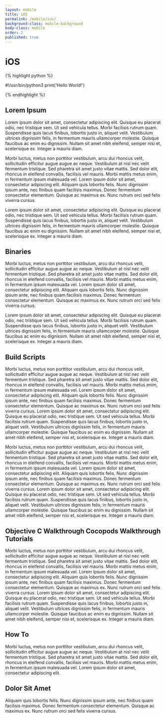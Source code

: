 ```yaml
---
layout: mobile
title: iOS
permalink: /mobile/ios/
background-class: mobile-background
body-class: mobile
order: 2
published: true
---
```


# iOS

{% highlight python %}

  #!/usr/bin/python3
  print('Hello World!')

{% endhighlight %}

## Lorem Ipsum

Lorem ipsum dolor sit amet, consectetur adipiscing elit. Quisque eu placerat odio, nec tristique sem. Ut sed vehicula tellus. Morbi facilisis rutrum quam. Suspendisse quis lacus finibus, lobortis justo in, aliquet velit. Vestibulum ultrices dignissim felis, in fermentum mauris ullamcorper molestie. Quisque faucibus ac enim eu dignissim. Nullam sit amet nibh eleifend, semper nisi et, scelerisque ex. Integer a mauris diam.

Morbi luctus, metus non porttitor vestibulum, arcu dui rhoncus velit, sollicitudin efficitur augue augue ac neque. Vestibulum at nisl nec velit fermentum tristique. Sed pharetra sit amet justo vitae mattis. Sed dolor elit, rhoncus in eleifend convallis, facilisis vel mauris. Morbi mattis metus enim, in fermentum ipsum malesuada vel. Lorem ipsum dolor sit amet, consectetur adipiscing elit. Aliquam quis lobortis felis. Nunc dignissim ipsum ante, nec finibus quam facilisis maximus. Donec fermentum consectetur elementum. Quisque ac maximus ex. Nunc rutrum orci sed felis viverra cursus.

Lorem ipsum dolor sit amet, consectetur adipiscing elit. Quisque eu placerat odio, nec tristique sem. Ut sed vehicula tellus. Morbi facilisis rutrum quam. Suspendisse quis lacus finibus, lobortis justo in, aliquet velit. Vestibulum ultrices dignissim felis, in fermentum mauris ullamcorper molestie. Quisque faucibus ac enim eu dignissim. Nullam sit amet nibh eleifend, semper nisi et, scelerisque ex. Integer a mauris diam.

## Binaries

Morbi luctus, metus non porttitor vestibulum, arcu dui rhoncus velit, sollicitudin efficitur augue augue ac neque. Vestibulum at nisl nec velit fermentum tristique. Sed pharetra sit amet justo vitae mattis. Sed dolor elit, rhoncus in eleifend convallis, facilisis vel mauris. Morbi mattis metus enim, in fermentum ipsum malesuada vel. Lorem ipsum dolor sit amet, consectetur adipiscing elit. Aliquam quis lobortis felis. Nunc dignissim ipsum ante, nec finibus quam facilisis maximus. Donec fermentum consectetur elementum. Quisque ac maximus ex. Nunc rutrum orci sed felis viverra cursus.

Lorem ipsum dolor sit amet, consectetur adipiscing elit. Quisque eu placerat odio, nec tristique sem. Ut sed vehicula tellus. Morbi facilisis rutrum quam. Suspendisse quis lacus finibus, lobortis justo in, aliquet velit. Vestibulum ultrices dignissim felis, in fermentum mauris ullamcorper molestie. Quisque faucibus ac enim eu dignissim. Nullam sit amet nibh eleifend, semper nisi et, scelerisque ex. Integer a mauris diam.

## Build Scripts

Morbi luctus, metus non porttitor vestibulum, arcu dui rhoncus velit, sollicitudin efficitur augue augue ac neque. Vestibulum at nisl nec velit fermentum tristique. Sed pharetra sit amet justo vitae mattis. Sed dolor elit, rhoncus in eleifend convallis, facilisis vel mauris. Morbi mattis metus enim, in fermentum ipsum malesuada vel. Lorem ipsum dolor sit amet, consectetur adipiscing elit. Aliquam quis lobortis felis. Nunc dignissim ipsum ante, nec finibus quam facilisis maximus. Donec fermentum consectetur elementum. Quisque ac maximus ex. Nunc rutrum orci sed felis viverra cursus.
Lorem ipsum dolor sit amet, consectetur adipiscing elit. Quisque eu placerat odio, nec tristique sem. Ut sed vehicula tellus. Morbi facilisis rutrum quam. Suspendisse quis lacus finibus, lobortis justo in, aliquet velit. Vestibulum ultrices dignissim felis, in fermentum mauris ullamcorper molestie. Quisque faucibus ac enim eu dignissim. Nullam sit amet nibh eleifend, semper nisi et, scelerisque ex. Integer a mauris diam.

Morbi luctus, metus non porttitor vestibulum, arcu dui rhoncus velit, sollicitudin efficitur augue augue ac neque. Vestibulum at nisl nec velit fermentum tristique. Sed pharetra sit amet justo vitae mattis. Sed dolor elit, rhoncus in eleifend convallis, facilisis vel mauris. Morbi mattis metus enim, in fermentum ipsum malesuada vel. Lorem ipsum dolor sit amet, consectetur adipiscing elit. Aliquam quis lobortis felis. Nunc dignissim ipsum ante, nec finibus quam facilisis maximus. Donec fermentum consectetur elementum. Quisque ac maximus ex. Nunc rutrum orci sed felis viverra cursus.
Lorem ipsum dolor sit amet, consectetur adipiscing elit. Quisque eu placerat odio, nec tristique sem. Ut sed vehicula tellus. Morbi facilisis rutrum quam. Suspendisse quis lacus finibus, lobortis justo in, aliquet velit. Vestibulum ultrices dignissim felis, in fermentum mauris ullamcorper molestie. Quisque faucibus ac enim eu dignissim. Nullam sit amet nibh eleifend, semper nisi et, scelerisque ex. Integer a mauris diam.

## Objective C Walkthrough Cocopods Walkthrough Tutorials

Morbi luctus, metus non porttitor vestibulum, arcu dui rhoncus velit, sollicitudin efficitur augue augue ac neque. Vestibulum at nisl nec velit fermentum tristique. Sed pharetra sit amet justo vitae mattis. Sed dolor elit, rhoncus in eleifend convallis, facilisis vel mauris. Morbi mattis metus enim, in fermentum ipsum malesuada vel. Lorem ipsum dolor sit amet, consectetur adipiscing elit. Aliquam quis lobortis felis. Nunc dignissim ipsum ante, nec finibus quam facilisis maximus. Donec fermentum consectetur elementum. Quisque ac maximus ex. Nunc rutrum orci sed felis viverra cursus.
Lorem ipsum dolor sit amet, consectetur adipiscing elit. Quisque eu placerat odio, nec tristique sem. Ut sed vehicula tellus. Morbi facilisis rutrum quam. Suspendisse quis lacus finibus, lobortis justo in, aliquet velit. Vestibulum ultrices dignissim felis, in fermentum mauris ullamcorper molestie. Quisque faucibus ac enim eu dignissim. Nullam sit amet nibh eleifend, semper nisi et, scelerisque ex. Integer a mauris diam.

## How To

Morbi luctus, metus non porttitor vestibulum, arcu dui rhoncus velit, sollicitudin efficitur augue augue ac neque. Vestibulum at nisl nec velit fermentum tristique. Sed pharetra sit amet justo vitae mattis. Sed dolor elit, rhoncus in eleifend convallis, facilisis vel mauris. Morbi mattis metus enim, in fermentum ipsum malesuada vel. Lorem ipsum dolor sit amet, consectetur adipiscing elit.

## Dolor Sit Amet

Aliquam quis lobortis felis. Nunc dignissim ipsum ante, nec finibus quam facilisis maximus. Donec fermentum consectetur elementum. Quisque ac maximus ex. Nunc rutrum orci sed felis viverra cursus.

<script page-id="ios" src="{{ site.baseurl }}/assets/menu-tab-selection.js"></script>
